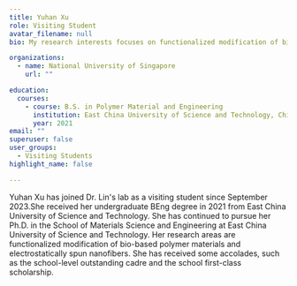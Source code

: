 ```yaml
---
title: Yuhan Xu
role: Visiting Student
avatar_filename: null
bio: My research interests focuses on functionalized modification of bio-based polymer materials and electrostatically spun nanofibers.

organizations:
  - name: National University of Singapore
    url: ""

education:
  courses:
    - course: B.S. in Polymer Material and Engineering
      institution: East China University of Science and Technology, China
      year: 2021
email: ""      
superuser: false
user_groups:
  - Visiting Students
highlight_name: false

---
```

Yuhan Xu has joined Dr. Lin's lab as a visiting student since September 2023.She received her undergraduate BEng degree in 2021 from East China University of Science and Technology. She has continued to pursue her Ph.D. in the School of Materials Science and Engineering at East China University of Science and Technology. Her research areas are functionalized modification of bio-based polymer materials and electrostatically spun nanofibers. She has received some accolades, such as the school-level outstanding cadre and the school first-class scholarship.
